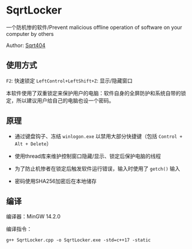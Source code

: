 # SqrtLocker
一个防机惨的软件/Prevent malicious offline operation of software on your computer by others

Author: [Sqrt404](https://github.com/Sqrt404)

## 使用方式

`F2`:  快速锁定
`LeftControl+LeftShift+Z`: 显示/隐藏窗口

本软件使用了双重锁定来保护用户的电脑：软件自身的全屏防护和系统自带的锁定，所以建议用户给自己的电脑也设一个密码。


## 原理
 - 通过键盘钩子、冻结 `winlogon.exe` 以禁用大部分快捷键（包括 `Control + Alt + Delete`）

 - 使用thread库来维护控制窗口隐藏/显示、锁定后保护电脑的线程

 - 为了防止机惨者在锁定后触发软件运行错误，输入时使用了 `getch()` 输入

 - 密码使用SHA256加密后在本地储存


## 编译

编译器：MinGW 14.2.0

编译指令：
```
g++ SqrtLocker.cpp -o SqrtLocker.exe -std=c++17 -static
```
